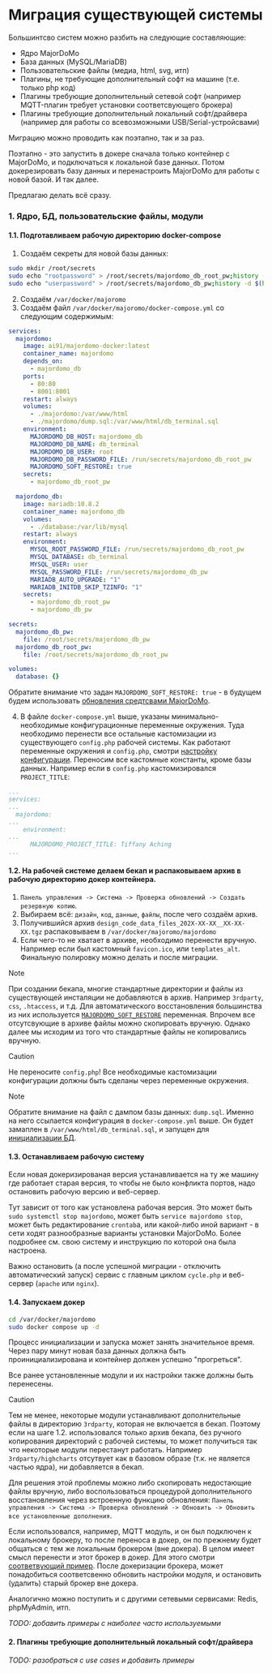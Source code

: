 # Миграция существующей системы

Большинтсво систем можно разбить на следующие составляющие:
- Ядро MajorDoMo
- База данных (MySQL/MariaDB)
- Пользовательские файлы (медиа, html, svg, итп)
- Плагины, не требующие дополнительный софт на машине (т.е. только php код)
- Плагины требующие дополнительный сетевой софт (например MQTT-плагин требует установки соответсвующего брокера)
- Плагины требующие дополнительный локальный софт/драйвера (например для работы со всевозможными USB/Serial-устройсвами)

Миграцию можно проводить как поэтапно, так и за раз.

Поэтапно - это запустить в докере сначала только контейнер с MajorDoMo, и подключаться к локальной базе данных. Потом докерезировать базу данных и перенастроить MajorDoMo для работы с новой базой. И так далее.

Предлагаю делать всё сразу.

### 1. Ядро, БД, пользовательские файлы, модули

#### 1.1. Подготавливаем рабочую директорию docker-compose 
1. Создаём секреты для новой базы данных:
```sh
sudo mkdir /root/secrets
sudo echo "rootpassword" > /root/secrets/majordomo_db_root_pw;history -d $(history 1) 
sudo echo "userpassword" > /root/secrets/majordomo_db_pw;history -d $(history 1) 
```
2. Создаём `/var/docker/majoromo`
3. Создаём файл `/var/docker/majoromo/docker-compose.yml` со следующим содержимым:
```yml
services:
  majordomo:
    image: ai91/majordomo-docker:latest
    container_name: majordomo
    depends_on:
      - majordomo_db
    ports:
      - 80:80
      - 8001:8001
    restart: always
    volumes:
      - ./majordomo:/var/www/html
      - ./majordomo/dump.sql:/var/www/html/db_terminal.sql
    environment:
      MAJORDOMO_DB_HOST: majordomo_db
      MAJORDOMO_DB_NAME: db_terminal
      MAJORDOMO_DB_USER: root
      MAJORDOMO_DB_PASSWORD_FILE: /run/secrets/majordomo_db_root_pw
      MAJORDOMO_SOFT_RESTORE: true
    secrets:
      - majordomo_db_root_pw

  majordomo_db:
    image: mariadb:10.8.2
    container_name: majordomo_db
    volumes:
      - ./database:/var/lib/mysql
    restart: always
    environment:
      MYSQL_ROOT_PASSWORD_FILE: /run/secrets/majordomo_db_root_pw
      MYSQL_DATABASE: db_terminal
      MYSQL_USER: user
      MYSQL_PASSWORD_FILE: /run/secrets/majordomo_db_pw
      MARIADB_AUTO_UPGRADE: "1"
      MARIADB_INITDB_SKIP_TZINFO: "1"
    secrets:
      - majordomo_db_root_pw
      - majordomo_db_pw

secrets:
  majordomo_db_pw:
    file: /root/secrets/majordomo_db_pw
  majordomo_db_root_pw:
    file: /root/secrets/majordomo_db_root_pw

volumes:
  database: {}

```
Обратите внимание что задан `MAJORDOMO_SOFT_RESTORE: true` - в будущем будем использовать [обновления средтсвами MajorDoMo](https://github.com/ai91/majordomo-docker/blob/main/doc/ru/advanced.md#%D0%BE%D0%B1%D0%BD%D0%BE%D0%B2%D0%BB%D0%B5%D0%BD%D0%B8%D0%B5-%D1%81%D1%80%D0%B5%D0%B4%D1%81%D1%82%D0%B2%D0%B0%D0%BC%D0%B8-majordomo).

4. В файле `docker-compose.yml` выше, указаны минимально-необходимые конфигурационные переменные окружения. Туда необходимо перенести все остальные кастомизации из существующего `config.php` рабочей системы. Как работают переменные окружения и `config.php`, смотри [настройку конфигурации](advanced.md#настройка-конфигурации-configphp). Переносим все кастомные константы, кроме базы данных. Например если в `config.php` кастомизировался `PROJECT_TITLE`:
```yml
...
services:
...
  majordomo:
...
    environment:
...
      MAJORDOMO_PROJECT_TITLE: Tiffany Aching
...

```

#### 1.2. На рабочей системе делаем бекап и распаковываем архив в рабочую директорию докер контейнера.
1. `Панель управления -> Система -> Проверка обновлений -> Создать резервную копию`.
2. Выбираем всё: `дизайн`, `код`, `данные`, `файлы`, после чего создаём архив.
3. Получившийся архив `design_code_data_files_202X-XX-XX__XX-XX-XX.tgz` распаковываем в `/var/docker/majoromo/majordomo`
4. Если чего-то не хватает в архиве, необходимо перенести вручную. Например если был кастомный `favicon.ico`, или `templates_alt`. Финальную полировку можно делать и после миграции.

> [!NOTE]
> При создании бекапа, многие стандартные директории и файлы из существующей инсталяции не добавляются в архив. Например `3rdparty`, `css`, `.htaccess`, и т.д. Для автоматического восстановления большинства из них используется [`MAJORDOMO_SOFT_RESTORE`](advanced.md#majordomo_soft_restore) переменная. Впрочем все отсутсвующие в архиве файлы можно скопировать вручную. Однако далее мы исходим из того что стандартные файлы не копировались вручную.

> [!CAUTION]
> Не переносите `config.php`! Все необходимые кастомизации конфигурации должны быть сделаны через переменные окружения.

> [!NOTE]
> Обратите внимание на файл с дампом базы данных: `dump.sql`. Именно на него ссылается конфигурация в `docker-compose.yml` выше.
> Он будет замаплен в `/var/www/html/db_terminal.sql`, и запущен для [инициализации БД](https://github.com/ai91/majordomo-docker/blob/main/doc/ru/advanced.md#%D0%B8%D0%BD%D0%B8%D1%86%D0%B8%D0%B0%D0%BB%D0%B8%D0%B7%D0%B0%D1%86%D0%B8%D1%8F-%D0%B1%D0%B0%D0%B7%D1%8B-%D0%B4%D0%B0%D0%BD%D0%BD%D1%8B%D1%85).

#### 1.3. Останавливаем рабочую систему
Если новая докеризированая версия устанавливается на ту же машину где работает старая версия, то чтобы не было конфликта портов, надо остановить рабочую версию и веб-сервер.

Тут зависит от того как установлена рабочая версия. Это может быть `sudo systemctl stop majordomo`, может быть `service majordomo stop`, может быть редактирование `crontab`а, или какой-либо иной вариант - в сети ходят разнообразные варианты установки MajorDoMo. Более подробнее см. свою систему и инструкцию по которой она была настроена.

Важно остановить (а после успешной миграции - отключить автоматический запуск) сервис с главным циклом `cycle.php` и веб-сервер (`apache` или `nginx`).

#### 1.4. Запускаем докер
```sh
cd /var/docker/majordomo
sudo docker compose up -d
```

Процесс инициализации и запуска может занять значительное время. Через пару минут новая база данных должна быть проинициализирована и контейнер должен успешно "прогреться".

Все ранее установленные модули и их настройки также должны быть перенесены.
> [!CAUTION]
> Тем не менее, некоторые модули устанавливают дополнительные файлы в директорию `3rdparty`, которая не включается в бекап. Поэтому если на шаге 1.2. использовался только архив бекапа, без ручного копирования директорий с рабочей системы, то может получиться так что некоторые модули перестанут работать. Например `3rdparty/highcharts` отсутвует как в базовом образе (т.к. не является частью ядра), ни добавляется в бекап. 
> 
> Для решения этой проблемы можно либо скопировать недостающие файлы вручную, либо воспользоваться процедурой дополнительного восстановления через встроенную функцию обновления: `Панель управления -> Система -> Проверка обновлений -> Обновить -> Обновить все установленные дополнения`.

Если использовался, например, MQTT модуль, и он был подключен к локальному брокеру, то после переноса в докер, он по прежнему будет общаться с тем же локальным брокером (вне докера). В целом имеет смысл перенести и этот брокер в докер. Для этого смотри [соответвующий пример](https://github.com/ai91/majordomo-docker/blob/main/doc/ru/advanced.md#mqtt). После докеризации брокера, может понадобиться соответсвенно обновить настройки модуля, и остановить (удалить) старый брокер вне докера. 

Аналогично можно поступить и с другими сетевыми сервисами: Redis, phpMyAdmin, итп. 

*TODO: добавить примеры с наиболее часто используемыми*

#### 2. Плагины требующие дополнительный локальный софт/драйвера
*TODO: разобраться с use cases и добавить примеры*